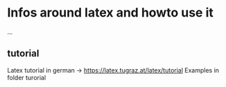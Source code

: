 Infos around latex and howto use it
===================================

...


tutorial
--------

Latex tutorial in german -> https://latex.tugraz.at/latex/tutorial
Examples in folder turorial
